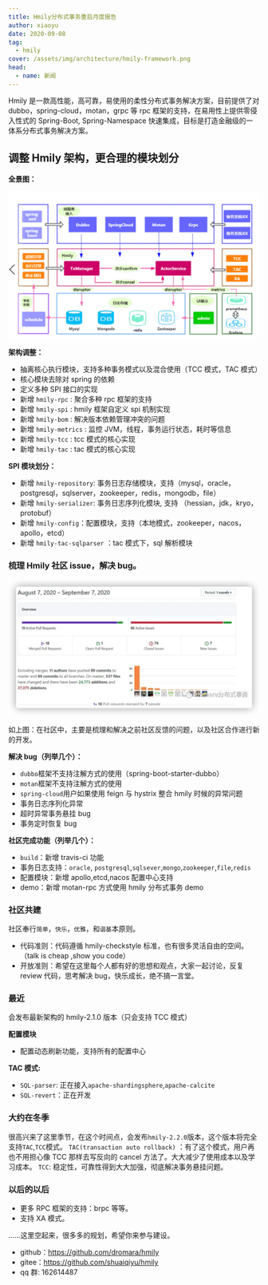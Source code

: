 ```yaml
---
title: Hmily分布式事务重启月度报告
author: xiaoyu
date: 2020-09-08
tag:
  - hmily
cover: /assets/img/architecture/hmily-framework.png
head:
  - name: 新闻
---
```


Hmily 是一款高性能，高可靠，易使用的柔性分布式事务解决方案，目前提供了对 dubbo，spring-cloud，motan，grpc 等 rpc 框架的支持，在易用性上提供零侵入性式的 Spring-Boot, Spring-Namespace 快速集成，目标是打造金融级的一体系分布式事务解决方案。

## 调整 Hmily 架构，更合理的模块划分

**全景图：**

![全景图](/assets/img/architecture/hmily-framework.png)

**架构调整：**

- 抽离核心执行模块，支持多种事务模式以及混合使用（TCC 模式，TAC 模式）
- 核心模块去除对 spring 的依赖
- 定义多种 SPI 接口的实现
- 新增 `hmily-rpc` : 聚合多种 rpc 框架的支持
- 新增 `hmily-spi` : hmily 框架自定义 spi 机制实现
- 新增 `hmily-bom` : 解决版本依赖管理冲突的问题
- 新增 `hmily-metrics` : 监控 JVM，线程，事务运行状态，耗时等信息
- 新增 `hmily-tcc` : tcc 模式的核心实现
- 新增 `hmily-tac` : tac 模式的核心实现

**SPI 模块划分：**

- 新增 `hmily-repository`: 事务日志存储模块，支持（mysql，oracle，postgresql，sqlserver，zookeeper，redis，mongodb，file）
- 新增 `hmily-serializer`: 事务日志序列化模块, 支持 （hessian，jdk，kryo，protobuf）
- 新增 `hmily-config`：配置模块，支持（本地模式，zookeeper，nacos，apollo，etcd）
- 新增 `hmily-tac-sqlparser` ：tac 模式下，sql 解析模块

### 梳理 Hmily 社区 issue，解决 bug。

![hmily-bug](/assets/img/architecture/hmily-bug.png)

如上图：在社区中，主要是梳理和解决之前社区反馈的问题，以及社区合作进行新的开发。

**解决 bug（列举几个）：**

- `dubbo`框架不支持注解方式的使用（spring-boot-starter-dubbo）
- `motan`框架不支持注解方式的使用
- `spring-cloud`用户如果使用 feign 与 hystrix 整合 hmily 时候的异常问题
- 事务日志序列化异常
- 超时异常事务悬挂 bug
- 事务定时恢复 bug

**社区完成功能（列举几个）：**

- `build`：新增 travis-ci 功能
- 事务日志支持：`oracle`, `postgresql`,`sqlsever`,`mongo`,`zookeeper`,`file`,`redis`
- 配置模块：新增 apollo,etcd,nacos 配置中心支持
- demo：新增 motan-rpc 方式使用 hmily 分布式事务 demo

### 社区共建

社区奉行`简单`，`快乐`，`优雅`，和`谐基`本原则。

- 代码准则：代码遵循 hmily-checkstyle 标准，也有很多灵活自由的空间。（talk is cheap ,show you code）
- 开放准则：希望在这里每个人都有好的思想和观点，大家一起讨论，反复 review 代码，思考解决 bug，快乐成长，绝不搞一言堂。

### 最近

会发布最新架构的 hmily-2.1.0 版本（只会支持 TCC 模式）

**配置模块**

- 配置动态刷新功能，支持所有的配置中心

**TAC 模式:**

- `SQL-parser`: 正在接入`apache-shardingsphere`,`apache-calcite`
- `SQL-revert`：正在开发

### 大约在冬季

很高兴来了这里季节，在这个时间点，会发布`hmily-2.2.0`版本，这个版本将完全支持`TAC`,`TCC`模式。
`TAC(transaction auto rollback)` ：有了这个模式，用户再也不用担心像 TCC 那样去写反向的 cancel 方法了。大大减少了使用成本以及学习成本。
`TCC`: 稳定性，可靠性得到大大加强，彻底解决事务悬挂问题。

### 以后的以后

- 更多 RPC 框架的支持：brpc 等等。
- 支持 XA 模式。

......这里空起来，很多多的规划，希望你来参与建设。

- github：https://github.com/dromara/hmily
- gitee：https://github.com/shuaiqiyu/hmily
- qq 群: 162614487
